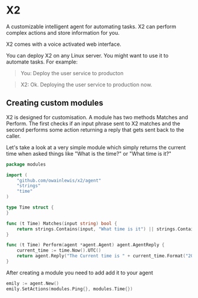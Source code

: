 # X2

A customizable intelligent agent for automating tasks. X2 can perform complex actions and store information for you.

X2 comes with a voice activated web interface. 

You can deploy X2 on any Linux server. You might want to use it to automate tasks. For example:

> You: Deploy the user service to producton

> X2: Ok. Deploying the user service to production now.

## Creating custom modules

X2 is designed for customisation. A module has two methods Matches and Perform.
The first checks if an input phrase sent to X2 matches
and the second performs some action returning a reply that gets sent back to the caller.

Let's take a look at a very simple module which simply returns the current time when asked
things like "What is the time?" or "What time is it?"

```go
package modules

import (
	"github.com/owainlewis/x2/agent"
	"strings"
	"time"
)

type Time struct {
}

func (t Time) Matches(input string) bool {
	return strings.Contains(input, "What time is it") || strings.Contains(input, "What is the time")
}

func (t Time) Perform(agent *agent.Agent) agent.AgentReply {
	current_time := time.Now().UTC()
	return agent.Reply("The Current time is " + current_time.Format("2006-01-02 MST"))
}
```

After creating a module you need to add add it to your agent

```go
emily := agent.New()
emily.SetActions(modules.Ping{}, modules.Time{})
```
